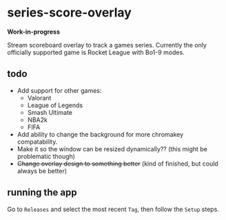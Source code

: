 # series-score-overlay
**Work-in-progress**

Stream scoreboard overlay to track a games series. Currently the only officially supported game is Rocket League with Bo1-9 modes.

## todo
* Add support for other games:
  - Valorant
  - League of Legends
  - Smash Ultimate
  - NBA2k
  - FIFA
* Add ability to change the background for more chromakey compatability.
* Make it so the window can be resized dynamically?? (this might be problematic though)
* ~~Change overlay design to something better~~ (kind of finished, but could always be better)

## running the app
Go to `Releases` and select the most recent `Tag`, then follow the `Setup` steps.
